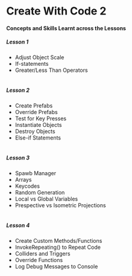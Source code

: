 # Create With Code 2
#### Concepts and Skills Learnt across the Lessons
##### Lesson 1
- Adjust Object Scale
- If-statements
- Greater/Less Than Operators
<br/><br/>
##### Lesson 2
- Create Prefabs
- Override Prefabs
- Test for Key Presses
- Instantiate Objects
- Destroy Objects 
- Else-if Statements
<br/><br/>
##### Lesson 3
- Spawb Manager
- Arrays
- Keycodes
- Random Generation
- Local vs Global Variables
- Prespective vs Isometric Projections
<br/><br/>
##### Lesson 4
- Create Custom Methods/Functions
- InvokeRepeating() to Repeat Code
- Colliders and Triggers
- Override Functions
- Log Debug Messages to Console
<br/><br/>
